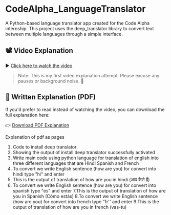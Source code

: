 # CodeAlpha_LanguageTranslator
A Python-based language translator app created for the Code Alpha internship. This project uses the deep_translator library to convert text between multiple languages through a simple interface.

## 📽️ Video Explanation

▶️ [Click here to watch the video](https://drive.google.com/file/d/1-ueVnq8srOm9ZEDjWetJTNn1kIQBb8lF/view?usp=drivesdk)

> Note: This is my first video explanation attempt. Please excuse any pauses or background noise. 🙂


## 📄 Written Explanation (PDF)
If you'd prefer to read instead of watching the video, you can download the full explanation here:

👉 [Download PDF Explanation](https://drive.google.com/file/d/1-xLD9F9j0FH20yYuOB0azis4nHEtK5mD/view?usp=drivesdk)

Explanation of pdf as pages
1. Code to install deep translator 
2. Showing the output of install deep translator successfully activated 
3. Write main code using python language for translation of english into three different languages that are Hindi Spanish and French 
4. To convert we write English sentence (how are you) for convert into hindi type "hi" and enter
5. This is the output of translation of how are you in hindi (आप कैसे हैं)
6. To convert we write English sentence (how are you) for convert into spanish type "es" and enter
7.This is the output of translation of how are you in Spanish (Cómo estás)
8.To convert we write English sentence (how are you) for convert into french type "fr'' and enter
9.This is the output of translation of how are you in french (vas-tu)
